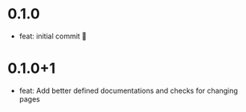 # 0.1.0

- feat: initial commit 🎉

# 0.1.0+1

- feat: Add better defined documentations and checks for changing pages